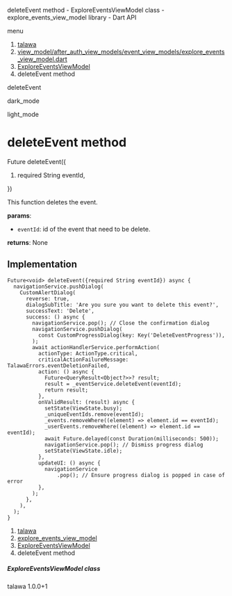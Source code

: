 




deleteEvent method - ExploreEventsViewModel class - explore\_events\_view\_model library - Dart API







menu

1. [talawa](../../index.html)
2. [view\_model/after\_auth\_view\_models/event\_view\_models/explore\_events\_view\_model.dart](../../view_model_after_auth_view_models_event_view_models_explore_events_view_model/view_model_after_auth_view_models_event_view_models_explore_events_view_model-library.html)
3. [ExploreEventsViewModel](../../view_model_after_auth_view_models_event_view_models_explore_events_view_model/ExploreEventsViewModel-class.html)
4. deleteEvent method

deleteEvent


dark\_mode

light\_mode




# deleteEvent method


Future<void>
deleteEvent({

1. required String eventId,

})

This function deletes the event.

**params**:

* `eventId`: id of the event that need to be delete.

**returns**:
None


## Implementation

```
Future<void> deleteEvent({required String eventId}) async {
  navigationService.pushDialog(
    CustomAlertDialog(
      reverse: true,
      dialogSubTitle: 'Are you sure you want to delete this event?',
      successText: 'Delete',
      success: () async {
        navigationService.pop(); // Close the confirmation dialog
        navigationService.pushDialog(
          const CustomProgressDialog(key: Key('DeleteEventProgress')),
        );
        await actionHandlerService.performAction(
          actionType: ActionType.critical,
          criticalActionFailureMessage: TalawaErrors.eventDeletionFailed,
          action: () async {
            Future<QueryResult<Object?>>? result;
            result = _eventService.deleteEvent(eventId);
            return result;
          },
          onValidResult: (result) async {
            setState(ViewState.busy);
            _uniqueEventIds.remove(eventId);
            _events.removeWhere((element) => element.id == eventId);
            _userEvents.removeWhere((element) => element.id == eventId);
            await Future.delayed(const Duration(milliseconds: 500));
            navigationService.pop(); // Dismiss progress dialog
            setState(ViewState.idle);
          },
          updateUI: () async {
            navigationService
                .pop(); // Ensure progress dialog is popped in case of error
          },
        );
      },
    ),
  );
}
```

 


1. [talawa](../../index.html)
2. [explore\_events\_view\_model](../../view_model_after_auth_view_models_event_view_models_explore_events_view_model/view_model_after_auth_view_models_event_view_models_explore_events_view_model-library.html)
3. [ExploreEventsViewModel](../../view_model_after_auth_view_models_event_view_models_explore_events_view_model/ExploreEventsViewModel-class.html)
4. deleteEvent method

##### ExploreEventsViewModel class





talawa
1.0.0+1






